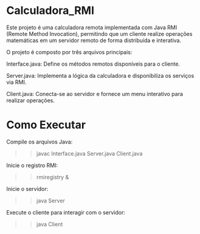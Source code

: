 # Calculadora_RMI

Este projeto é uma calculadora remota implementada com Java RMI (Remote Method Invocation), permitindo que um cliente realize operações matemáticas em um servidor remoto de forma distribuída e interativa.

O projeto é composto por três arquivos principais:

Interface.java: Define os métodos remotos disponíveis para o cliente.

Server.java: Implementa a lógica da calculadora e disponibiliza os serviços via RMI.

Client.java: Conecta-se ao servidor e fornece um menu interativo para realizar operações.

# Como Executar

Compile os arquivos Java:

>> javac Interface.java Server.java Client.java

Inicie o registro RMI:

>> rmiregistry &

Inicie o servidor:

>> java Server

Execute o cliente para interagir com o servidor:

>> java Client
